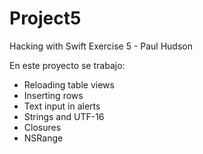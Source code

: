 # Project5
Hacking with Swift Exercise 5 - Paul Hudson

En este proyecto se trabajo:

* Reloading table views
* Inserting rows
* Text input in alerts
* Strings and UTF-16
* Closures
* NSRange

